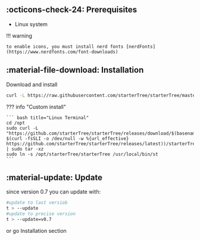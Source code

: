 

## :octicons-check-24: Prerequisites

* Linux system

!!! warning

    to enable icons, you must install nerd fonts [nerdFonts](https://www.nerdfonts.com/font-downloads)


## :material-file-download: Installation

Download and install
       
``` bash title="Linux Terminal"
curl -L https://raw.githubusercontent.com/starterTree/starterTree/master/install.sh | bash
```

??? info "Custom install"
  
    ``` bash title="Linux Terminal"
    cd /opt 
    sudo curl -L "https://github.com/starterTree/starterTree/releases/download/$(basename $(curl -fsSLI -o /dev/null -w %{url_effective} https://github.com/starterTree/starterTree/releases/latest))/starterTree.tar.gz" | sudo tar -xz 
    sudo ln -s /opt/starterTree/starterTree /usr/local/bin/st
    ```

<!--  curl -L ’https://github.com/thomas10-10/az/releases/download/v0.3/az.tar.gz' | tar -xz - -C az --strip-components=1 -->


## :material-update: Update 

since version 0.7 you can update with:
``` bash title=":octicons-terminal-24: Terminal"
#update to last versiob
t > --update
#update to precise version
t > --update=v0.7
```

or go Installation section


